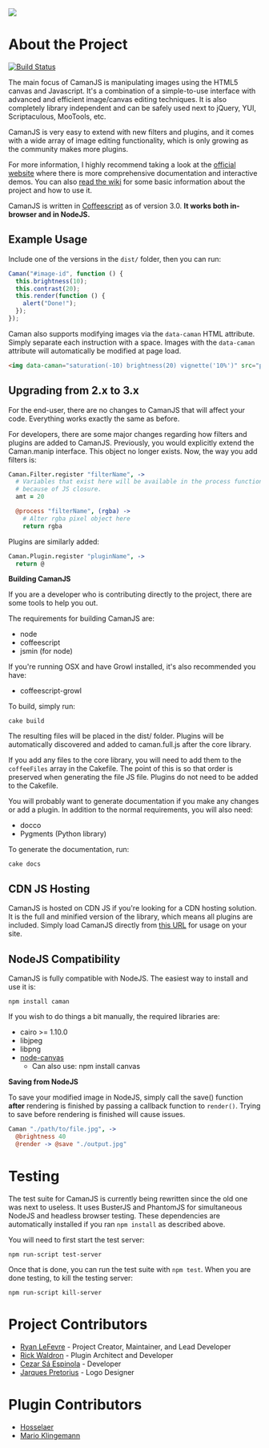 <img src="http://camanjs.com/imgs/logo.png" />

# About the Project

[![Build Status](https://secure.travis-ci.org/meltingice/CamanJS.png)](http://travis-ci.org/meltingice/CamanJS)

The main focus of CamanJS is manipulating images using the HTML5 canvas and Javascript. It's a combination of a simple-to-use interface with advanced and efficient image/canvas editing techniques. It is also completely library independent and can be safely used next to jQuery, YUI, Scriptaculous, MooTools, etc.

CamanJS is very easy to extend with new filters and plugins, and it comes with a wide array of image editing functionality, which is only growing as the community makes more plugins.

For more information, I highly recommend taking a look at the [official website](http://camanjs.com) where there is more comprehensive documentation and interactive demos. You can also [read the wiki](https://github.com/meltingice/CamanJS/wiki) for some basic information about the project and how to use it.

CamanJS is written in [Coffeescript](http://coffeescript.org) as of version 3.0. **It works both in-browser and in NodeJS.**

## Example Usage

Include one of the versions in the `dist/` folder, then you can run:

```js
Caman("#image-id", function () {
  this.brightness(10);
  this.contrast(20);
  this.render(function () {
    alert("Done!");
  });
});
```

Caman also supports modifying images via the `data-caman` HTML attribute. Simply separate each instruction with a space. Images with the `data-caman` attribute will automatically be modified at page load.

```html
<img data-caman="saturation(-10) brightness(20) vignette('10%')" src="path/to/image.jpg">
```

## Upgrading from 2.x to 3.x

For the end-user, there are no changes to CamanJS that will affect your code. Everything works exactly the same as before.

For developers, there are some major changes regarding how filters and plugins are added to CamanJS. Previously, you would explicitly extend the Caman.manip interface. This object no longer exists. Now, the way you add filters is:

``` coffeescript
Caman.Filter.register "filterName", ->
  # Variables that exist here will be available in the process function
  # because of JS closure.
  amt = 20

  @process "filterName", (rgba) ->
    # Alter rgba pixel object here
    return rgba
```

Plugins are similarly added:

``` coffeescript
Caman.Plugin.register "pluginName", ->
  return @
```

**Building CamanJS**

If you are a developer who is contributing directly to the project, there are some tools to help you out.

The requirements for building CamanJS are:

* node
* coffeescript
* jsmin (for node)

If you're running OSX and have Growl installed, it's also recommended you have:

* coffeescript-growl

To build, simply run:

```
cake build
```

The resulting files will be placed in the dist/ folder. Plugins will be automatically discovered and added to caman.full.js after the core library.

If you add any files to the core library, you will need to add them to the `coffeeFiles` array in the Cakefile. The point of this is so that order is preserved when generating the file JS file. Plugins do not need to be added to the Cakefile.

You will probably want to generate documentation if you make any changes or add a plugin. In addition to the normal requirements, you will also need:

* docco
* Pygments (Python library)

To generate the documentation, run:

```
cake docs
```

## CDN JS Hosting

CamanJS is hosted on CDN JS if you're looking for a CDN hosting solution. It is the full and minified version of the library, which means all plugins are included. Simply load CamanJS directly from [this URL](http://cdnjs.cloudflare.com/ajax/libs/camanjs/3.1.1/caman.full.min.js) for usage on your site.

## NodeJS Compatibility

CamanJS is fully compatible with NodeJS. The easiest way to install and use it is:

```
npm install caman
```

If you wish to do things a bit manually, the required libraries are:

* cairo >= 1.10.0
* libjpeg
* libpng
* [node-canvas](https://github.com/LearnBoost/node-canvas)
  * Can also use: npm install canvas

**Saving from NodeJS**

To save your modified image in NodeJS, simply call the save() function **after** rendering is finished by passing a callback function to `render()`. Trying to save before rendering is finished will cause issues.

``` coffeescript
Caman "./path/to/file.jpg", ->
  @brightness 40
  @render -> @save "./output.jpg"
```

# Testing

The test suite for CamanJS is currently being rewritten since the old one was next to useless. It uses BusterJS and PhantomJS for simultaneous NodeJS and headless browser testing. These dependencies are automatically installed if you ran `npm install` as described above.

You will need to first start the test server:

```
npm run-script test-server
```

Once that is done, you can run the test suite with `npm test`. When you are done testing, to kill the testing server:

```
npm run-script kill-server
```

# Project Contributors

* [Ryan LeFevre](http://twitter.com/meltingice) - Project Creator, Maintainer, and Lead Developer
* [Rick Waldron](http://twitter.com/rwaldron) - Plugin Architect and Developer
* [Cezar Sá Espinola](http://twitter.com/cezarsa) - Developer
* [Jarques Pretorius](http://twitter.com/jarques) - Logo Designer

# Plugin Contributors

* [Hosselaer](https://github.com/Hosselaer)
* [Mario Klingemann](http://www.quasimondo.com)
